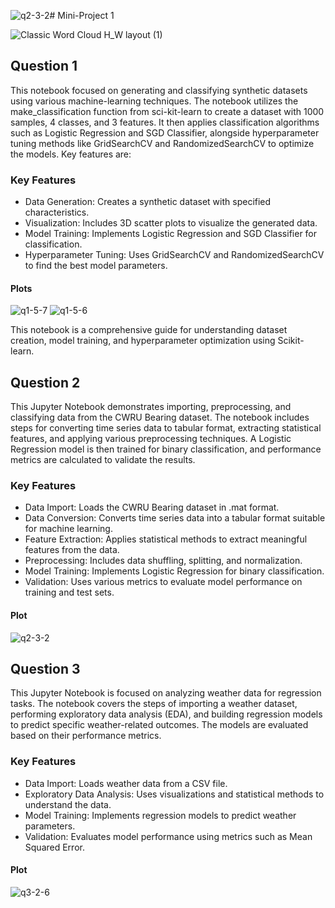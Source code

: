 ![q2-3-2](https://github.com/mmghorbani/KNTU-ML-Course-2024/assets/162275285/8f3d37c5-a945-44b2-a1c2-612f573982e1)# Mini-Project 1

![Classic Word Cloud H_W layout (1)](https://github.com/mmghorbani/KNTU-ML-Course-2024/assets/162275285/881023bd-95f5-4e5b-a29f-60a43a8bca35)


## Question 1
This notebook focused on generating and classifying synthetic datasets using various machine-learning techniques. The notebook utilizes the make_classification function from sci-kit-learn to create a dataset with 1000 samples, 4 classes, and 3 features. It then applies classification algorithms such as Logistic Regression and SGD Classifier, alongside hyperparameter tuning methods like GridSearchCV and RandomizedSearchCV to optimize the models. Key features are:

### Key Features
- Data Generation: Creates a synthetic dataset with specified characteristics.
- Visualization: Includes 3D scatter plots to visualize the generated data.
- Model Training: Implements Logistic Regression and SGD Classifier for classification.
- Hyperparameter Tuning: Uses GridSearchCV and RandomizedSearchCV to find the best model parameters.

#### Plots
![q1-5-7](https://github.com/mmghorbani/KNTU-ML-Course-2024/assets/162275285/925d0a75-8976-4306-9583-d6cc5198d4bf)
![q1-5-6](https://github.com/mmghorbani/KNTU-ML-Course-2024/assets/162275285/3f76b6a4-62e0-4a6e-9877-1581914be967)


This notebook is a comprehensive guide for understanding dataset creation, model training, and hyperparameter optimization using Scikit-learn.

## Question 2
This Jupyter Notebook demonstrates importing, preprocessing, and classifying data from the CWRU Bearing dataset. The notebook includes steps for converting time series data to tabular format, extracting statistical features, and applying various preprocessing techniques. A Logistic Regression model is then trained for binary classification, and performance metrics are calculated to validate the results.

### Key Features
- Data Import: Loads the CWRU Bearing dataset in .mat format.
- Data Conversion: Converts time series data into a tabular format suitable for machine learning.
- Feature Extraction: Applies statistical methods to extract meaningful features from the data.
- Preprocessing: Includes data shuffling, splitting, and normalization.
- Model Training: Implements Logistic Regression for binary classification.
- Validation: Uses various metrics to evaluate model performance on training and test sets.

#### Plot
![q2-3-2](https://github.com/mmghorbani/KNTU-ML-Course-2024/assets/162275285/40570737-f6ec-4320-afe7-4967752a5501)


## Question 3
This Jupyter Notebook is focused on analyzing weather data for regression tasks. The notebook covers the steps of importing a weather dataset, performing exploratory data analysis (EDA), and building regression models to predict specific weather-related outcomes. The models are evaluated based on their performance metrics.

### Key Features
- Data Import: Loads weather data from a CSV file.
- Exploratory Data Analysis: Uses visualizations and statistical methods to understand the data.
- Model Training: Implements regression models to predict weather parameters.
- Validation: Evaluates model performance using metrics such as Mean Squared Error.

#### Plot
![q3-2-6](https://github.com/mmghorbani/KNTU-ML-Course-2024/assets/162275285/b79f9ed7-f1db-4848-8a02-0bca6f9a41db)

